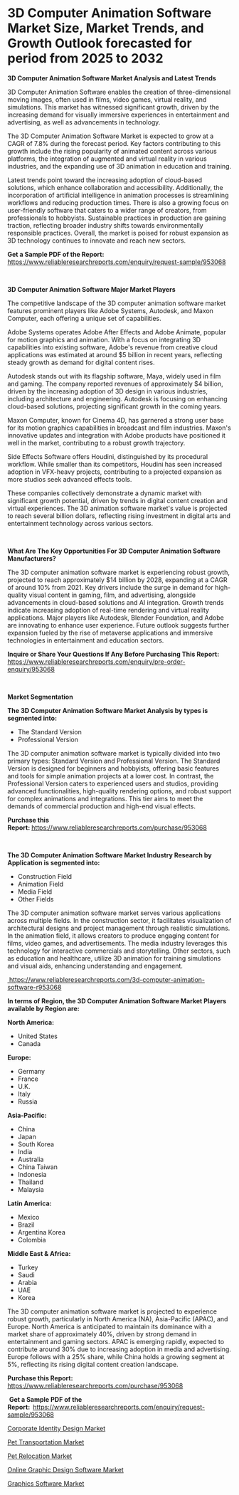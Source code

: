 <p><h1>3D Computer Animation Software Market Size, Market Trends, and Growth Outlook forecasted for period from 2025 to 2032</h1></p><p><strong>3D Computer Animation Software Market Analysis and Latest Trends</strong></p>
<p><p>3D Computer Animation Software enables the creation of three-dimensional moving images, often used in films, video games, virtual reality, and simulations. This market has witnessed significant growth, driven by the increasing demand for visually immersive experiences in entertainment and advertising, as well as advancements in technology.</p><p>The 3D Computer Animation Software Market is expected to grow at a CAGR of 7.8% during the forecast period. Key factors contributing to this growth include the rising popularity of animated content across various platforms, the integration of augmented and virtual reality in various industries, and the expanding use of 3D animation in education and training. </p><p>Latest trends point toward the increasing adoption of cloud-based solutions, which enhance collaboration and accessibility. Additionally, the incorporation of artificial intelligence in animation processes is streamlining workflows and reducing production times. There is also a growing focus on user-friendly software that caters to a wider range of creators, from professionals to hobbyists. Sustainable practices in production are gaining traction, reflecting broader industry shifts towards environmentally responsible practices. Overall, the market is poised for robust expansion as 3D technology continues to innovate and reach new sectors.</p></p>
<p><strong>Get a Sample PDF of the Report:&nbsp;</strong> <a href="https://www.reliableresearchreports.com/enquiry/request-sample/953068?utm_campaign=31&utm_medium=2&utm_source=Github&utm_content=ia&utm_term=06032025&utm_id=3d-computer-animation-software">https://www.reliableresearchreports.com/enquiry/request-sample/953068</a></p>
<p>&nbsp;</p>
<p><strong>3D Computer Animation Software Major Market Players</strong></p>
<p><p>The competitive landscape of the 3D computer animation software market features prominent players like Adobe Systems, Autodesk, and Maxon Computer, each offering a unique set of capabilities.</p><p>Adobe Systems operates Adobe After Effects and Adobe Animate, popular for motion graphics and animation. With a focus on integrating 3D capabilities into existing software, Adobe's revenue from creative cloud applications was estimated at around $5 billion in recent years, reflecting steady growth as demand for digital content rises.</p><p>Autodesk stands out with its flagship software, Maya, widely used in film and gaming. The company reported revenues of approximately $4 billion, driven by the increasing adoption of 3D design in various industries, including architecture and engineering. Autodesk is focusing on enhancing cloud-based solutions, projecting significant growth in the coming years.</p><p>Maxon Computer, known for Cinema 4D, has garnered a strong user base for its motion graphics capabilities in broadcast and film industries. Maxon's innovative updates and integration with Adobe products have positioned it well in the market, contributing to a robust growth trajectory.</p><p>Side Effects Software offers Houdini, distinguished by its procedural workflow. While smaller than its competitors, Houdini has seen increased adoption in VFX-heavy projects, contributing to a projected expansion as more studios seek advanced effects tools.</p><p>These companies collectively demonstrate a dynamic market with significant growth potential, driven by trends in digital content creation and virtual experiences. The 3D animation software market's value is projected to reach several billion dollars, reflecting rising investment in digital arts and entertainment technology across various sectors.</p></p>
<p>&nbsp;</p>
<p><strong>What Are The Key Opportunities For 3D Computer Animation Software Manufacturers?</strong></p>
<p><p>The 3D computer animation software market is experiencing robust growth, projected to reach approximately $14 billion by 2028, expanding at a CAGR of around 10% from 2021. Key drivers include the surge in demand for high-quality visual content in gaming, film, and advertising, alongside advancements in cloud-based solutions and AI integration. Growth trends indicate increasing adoption of real-time rendering and virtual reality applications. Major players like Autodesk, Blender Foundation, and Adobe are innovating to enhance user experience. Future outlook suggests further expansion fueled by the rise of metaverse applications and immersive technologies in entertainment and education sectors.</p></p>
<p><strong>Inquire or Share Your Questions If Any Before Purchasing This Report:</strong> <a href="https://www.reliableresearchreports.com/enquiry/pre-order-enquiry/953068?utm_campaign=31&utm_medium=2&utm_source=Github&utm_content=ia&utm_term=06032025&utm_id=3d-computer-animation-software">https://www.reliableresearchreports.com/enquiry/pre-order-enquiry/953068</a></p>
<p>&nbsp;</p>
<p><strong>Market Segmentation</strong></p>
<p><strong>The 3D Computer Animation Software Market Analysis by types is segmented into:</strong></p>
<p><ul><li>The Standard Version</li><li>Professional Version</li></ul></p>
<p><p>The 3D computer animation software market is typically divided into two primary types: Standard Version and Professional Version. The Standard Version is designed for beginners and hobbyists, offering basic features and tools for simple animation projects at a lower cost. In contrast, the Professional Version caters to experienced users and studios, providing advanced functionalities, high-quality rendering options, and robust support for complex animations and integrations. This tier aims to meet the demands of commercial production and high-end visual effects.</p></p>
<p><strong>Purchase this Report:&nbsp;</strong><a href="https://www.reliableresearchreports.com/purchase/953068?utm_campaign=31&utm_medium=2&utm_source=Github&utm_content=ia&utm_term=06032025&utm_id=3d-computer-animation-software">https://www.reliableresearchreports.com/purchase/953068</a></p>
<p>&nbsp;</p>
<p><strong>The 3D Computer Animation Software Market Industry Research by Application is segmented into:</strong></p>
<p><ul><li>Construction Field</li><li>Animation Field</li><li>Media Field</li><li>Other Fields</li></ul></p>
<p><p>The 3D computer animation software market serves various applications across multiple fields. In the construction sector, it facilitates visualization of architectural designs and project management through realistic simulations. In the animation field, it allows creators to produce engaging content for films, video games, and advertisements. The media industry leverages this technology for interactive commercials and storytelling. Other sectors, such as education and healthcare, utilize 3D animation for training simulations and visual aids, enhancing understanding and engagement.</p></p>
<p><a href="https://www.reliableresearchreports.com/3d-computer-animation-software-r953068?utm_campaign=31&utm_medium=2&utm_source=Github&utm_content=ia&utm_term=06032025&utm_id=3d-computer-animation-software">&nbsp;https://www.reliableresearchreports.com/3d-computer-animation-software-r953068</a></p>
<p><strong>In terms of Region, the 3D Computer Animation Software Market Players available by Region are:</strong></p>
<p>
    <p> <strong> North America: </strong>
        <ul>
            <li>United States</li>
            <li>Canada</li>
        </ul>
        </p> 
    <p> <strong> Europe: </strong>
        <ul>
            <li>Germany</li>
            <li>France</li>
            <li>U.K.</li>
            <li>Italy</li>
            <li>Russia</li>
        </ul>
        </p> 
    <p> <strong> Asia-Pacific: </strong>
        <ul>
            <li>China</li>
            <li>Japan</li>
            <li>South Korea</li>
            <li>India</li>
            <li>Australia</li>
            <li>China Taiwan</li>
            <li>Indonesia</li>
            <li>Thailand</li>
            <li>Malaysia</li>
        </ul>
        </p> 
    <p> <strong> Latin America: </strong>
        <ul>
            <li>Mexico</li>
            <li>Brazil</li>
            <li>Argentina Korea</li>
            <li>Colombia</li>
        </ul>
        </p> 
    <p> <strong> Middle East & Africa: </strong>
        <ul>
            <li>Turkey</li>
            <li>Saudi</li>
            <li>Arabia</li>
            <li>UAE</li>
            <li>Korea</li>
        </ul>
    </p>
    </p>
<p><p>The 3D computer animation software market is projected to experience robust growth, particularly in North America (NA), Asia-Pacific (APAC), and Europe. North America is anticipated to maintain its dominance with a market share of approximately 40%, driven by strong demand in entertainment and gaming sectors. APAC is emerging rapidly, expected to contribute around 30% due to increasing adoption in media and advertising. Europe follows with a 25% share, while China holds a growing segment at 5%, reflecting its rising digital content creation landscape.</p></p>
<p><strong>Purchase this Report: </strong><a href="https://www.reliableresearchreports.com/purchase/953068?utm_campaign=31&utm_medium=2&utm_source=Github&utm_content=ia&utm_term=06032025&utm_id=3d-computer-animation-software">https://www.reliableresearchreports.com/purchase/953068</a></p>
<p>&nbsp;<strong>Get a Sample PDF of the Report:&nbsp;&nbsp;</strong><a href="https://www.reliableresearchreports.com/enquiry/request-sample/953068?utm_campaign=31&utm_medium=2&utm_source=Github&utm_content=ia&utm_term=06032025&utm_id=3d-computer-animation-software">https://www.reliableresearchreports.com/enquiry/request-sample/953068</a></p>
<p><strong></strong></p>
<p><p><a href="https://github.com/shopovdjondo/Market-Research-Report-List-1/blob/main/corporate-identity-design-market.md?utm_campaign=31&utm_medium=2&utm_source=Github&utm_content=ia&utm_term=06032025&utm_id=3d-computer-animation-software">Corporate Identity Design Market</a></p><p><a href="https://github.com/saeiddaemo/Market-Research-Report-List-1/blob/main/pet-transportation-market.md?utm_campaign=31&utm_medium=2&utm_source=Github&utm_content=ia&utm_term=06032025&utm_id=3d-computer-animation-software">Pet Transportation Market</a></p><p><a href="https://github.com/supicweg/Market-Research-Report-List-1/blob/main/pet-relocation-market.md?utm_campaign=31&utm_medium=2&utm_source=Github&utm_content=ia&utm_term=06032025&utm_id=3d-computer-animation-software">Pet Relocation Market</a></p><p><a href="https://github.com/boccalyver5k/Market-Research-Report-List-1/blob/main/online-graphic-design-software-market.md?utm_campaign=31&utm_medium=2&utm_source=Github&utm_content=ia&utm_term=06032025&utm_id=3d-computer-animation-software">Online Graphic Design Software Market</a></p><p><a href="https://github.com/plawragarile/Market-Research-Report-List-1/blob/main/graphics-software-market.md?utm_campaign=31&utm_medium=2&utm_source=Github&utm_content=ia&utm_term=06032025&utm_id=3d-computer-animation-software">Graphics Software Market</a></p></p>